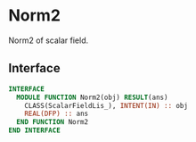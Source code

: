 # Norm2

Norm2 of scalar field.

## Interface

```fortran
INTERFACE
  MODULE FUNCTION Norm2(obj) RESULT(ans)
    CLASS(ScalarFieldLis_), INTENT(IN) :: obj
    REAL(DFP) :: ans
  END FUNCTION Norm2
END INTERFACE
```

